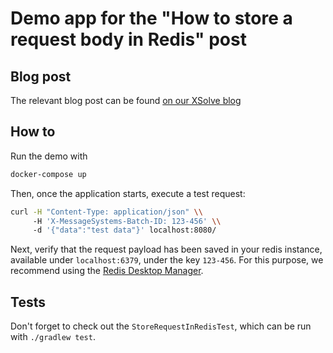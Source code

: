 # Demo app for the "How to store a request body in Redis" post

## Blog post

The relevant blog post can be found [on our XSolve blog](https://xsolve.software/blog/redis-with-spring-mvc/)

## How to

Run the demo with 

```bash
docker-compose up
```

Then, once the application starts, execute a test request:

```bash
curl -H "Content-Type: application/json" \\
     -H 'X-MessageSystems-Batch-ID: 123-456' \\
     -d '{"data":"test data"}' localhost:8080/
```

Next, verify that the request payload has been saved in your redis instance, available under `localhost:6379`, under the key `123-456`. For this purpose,
we recommend using the [Redis Desktop Manager](https://github.com/uglide/RedisDesktopManager/releases/tag/0.8.3).

## Tests

Don't forget to check out the `StoreRequestInRedisTest`, which can be run with `./gradlew test`.
